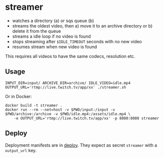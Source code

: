 # streamer
- watches a directory (a) or sqs queue (b)
- streams the oldest video, then a) move it to an archive directory or b) delete it from the queue
- streams a idle loop if no video is found
- stops streaming after `$IDLE_TIMEOUT` seconds with no new video
- resumes stream when new video is found

This requires all videos to have the same codecs, resolution etc.

## Usage
```
INPUT_DIR=input/ ARCHIVE_DIR=archive/ IDLE_VIDEO=idle.mp4 OUTPUT_URL='rtmp://live.twitch.tv/app/xx' ./streamer.sh
```

Or in Docker:
```
docker build -t streamer .
docker run --rm --net=host -v $PWD/input:/input -v $PWD/archive:/archive -v $PWD/idle.mp4:/assets/idle.mp4 \
    -e OUTPUT_URL='rtmp://live.twitch.tv/app/xx' -p 8080:8080 streamer
```


## Deploy
Deployment manifests are in [deploy](deploy/). They expect as secret `streamer` with a `output_url` key.
